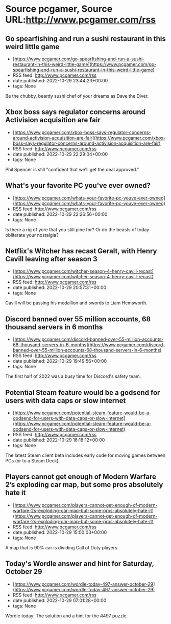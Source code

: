 # Source pcgamer, Source URL:http://www.pcgamer.com/rss

## Go spearfishing and run a sushi restaurant in this weird little game
 - [https://www.pcgamer.com/go-spearfishing-and-run-a-sushi-restaurant-in-this-weird-little-game](https://www.pcgamer.com/go-spearfishing-and-run-a-sushi-restaurant-in-this-weird-little-game)
 - RSS feed: http://www.pcgamer.com/rss
 - date published: 2022-10-29 23:44:23+00:00
 - tags: None

Be the chubby, beardy sushi chef of your dreams as Dave the Diver.

## Xbox boss says regulator concerns around Activision acquisition are fair
 - [https://www.pcgamer.com/xbox-boss-says-regulator-concerns-around-activision-acquisition-are-fair](https://www.pcgamer.com/xbox-boss-says-regulator-concerns-around-activision-acquisition-are-fair)
 - RSS feed: http://www.pcgamer.com/rss
 - date published: 2022-10-29 22:29:04+00:00
 - tags: None

Phil Spencer is still "confident that we'll get the deal approved."

## What's your favorite PC you've ever owned?
 - [https://www.pcgamer.com/whats-your-favorite-pc-youve-ever-owned](https://www.pcgamer.com/whats-your-favorite-pc-youve-ever-owned)
 - RSS feed: http://www.pcgamer.com/rss
 - date published: 2022-10-29 22:26:56+00:00
 - tags: None

Is there a rig of yore that you still pine for? Or do the beasts of today obliterate your nostalgia?

## Netflix's Witcher has recast Geralt, with Henry Cavill leaving after season 3
 - [https://www.pcgamer.com/witcher-season-4-henry-cavill-recast](https://www.pcgamer.com/witcher-season-4-henry-cavill-recast)
 - RSS feed: http://www.pcgamer.com/rss
 - date published: 2022-10-29 20:57:31+00:00
 - tags: None

Cavill will be passing his medallion and swords to Liam Hemsworth.

## Discord banned over 55 million accounts, 68 thousand servers in 6 months
 - [https://www.pcgamer.com/discord-banned-over-55-million-accounts-68-thousand-servers-in-6-months](https://www.pcgamer.com/discord-banned-over-55-million-accounts-68-thousand-servers-in-6-months)
 - RSS feed: http://www.pcgamer.com/rss
 - date published: 2022-10-29 19:49:56+00:00
 - tags: None

The first half of 2022 was a busy time for Discord's safety team.

## Potential Steam feature would be a godsend for users with data caps or slow internet
 - [https://www.pcgamer.com/potential-steam-feature-would-be-a-godsend-for-users-with-data-caps-or-slow-internet](https://www.pcgamer.com/potential-steam-feature-would-be-a-godsend-for-users-with-data-caps-or-slow-internet)
 - RSS feed: http://www.pcgamer.com/rss
 - date published: 2022-10-29 16:18:12+00:00
 - tags: None

The latest Steam client beta includes early code for moving games between PCs (or to a Steam Deck).

## Players cannot get enough of Modern Warfare 2’s exploding car map, but some pros absolutely hate it
 - [https://www.pcgamer.com/players-cannot-get-enough-of-modern-warfare-2s-exploding-car-map-but-some-pros-absolutely-hate-it](https://www.pcgamer.com/players-cannot-get-enough-of-modern-warfare-2s-exploding-car-map-but-some-pros-absolutely-hate-it)
 - RSS feed: http://www.pcgamer.com/rss
 - date published: 2022-10-29 15:00:03+00:00
 - tags: None

A map that is 90% car is dividing Call of Duty players.

## Today's Wordle answer and hint for Saturday, October 29
 - [https://www.pcgamer.com/wordle-today-497-answer-october-29](https://www.pcgamer.com/wordle-today-497-answer-october-29)
 - RSS feed: http://www.pcgamer.com/rss
 - date published: 2022-10-29 07:01:28+00:00
 - tags: None

Wordle today: The solution and a hint for the #497 puzzle.
